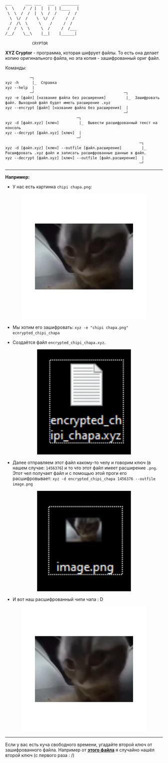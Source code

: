 ```
___      ___ ___   ___   ________
\  \    /  / |  |  |  | |____   |
 \  \  /  /  |  \  /  /     /  /
  \  \/  /    \  \/  /     /  /
  /  /\  \     \    /     /  /
 /  /  \  \     \  /     /  /___
/__/    \__\    |__|    |______|

            CRYPTOR
```

**XYZ Cryptor** - программа, которая шифрует файлы. То есть она делает копию оригинального файла, но эта копия - зашифрованный ориг файл.

Команды:

```
           ─┐
xyz -h      |_  Справка
xyz --help  |
           ─┘                                        ─┐
xyz -e [файл] [название файла без расширения]         |_  Зашифровать файл. Выходной файл будет иметь расширение .xyz
xyz --encrypt [файл] [название файла без расширения]  |
                                                     ─┘
                                ─┐           
xyz -d [файл.xyz] [ключ]         |_  Вывести расшифрованный текст на консоль
xyz --decrypt [файл.xyz] [ключ]  |
                                ─┘
                                                            ─┐           
xyz -d [файл.xyz] [ключ] --outfile [файл.расширение]         |_  Расшифровать .xyz файл и записать расшифрованные данные в файл.
xyz --decrypt [файл.xyz] [ключ] --outfile [файл.расширение]  |
                                                            ─┘
```
***
**Например:**
- У нас есть картинка `chipi chapa.png`:
<center>
    <img src="example/chipi chapa.png" width=400>
</center>

- Мы хотим его зашифровать: `xyz -e "chipi chapa.png" ecnrypted_chipi_chapa`

- Создаётся файл `encrypted_chipi_chapa.xyz`.

<center>
    <img src="example/2.png" width="300">
</center>

- Далее отправляем этот файл какому-то челу и говорим ключ (в нашем случае: `1456376`) и то что этот файл имеет расширение `.png`. Этот чел получает файл и с помощью этой проги его расшифровывает: `xyz -d encrypted_chipi_chapa 1456376 --outfile image.png`

<center>
    <img src="example/1.png" width="300">
</center>

- И вот наш расшифрованный чипи чапа : D

<center>
    <img src="example/image.png" width=400>
</center>

***
Если у вас есть куча свободного времени, угадайте второй ключ от зашифрованного файла. Например от **[этого файла](example/cl.xyz)** я случайно нашёл второй ключ (с первого раза : /)
